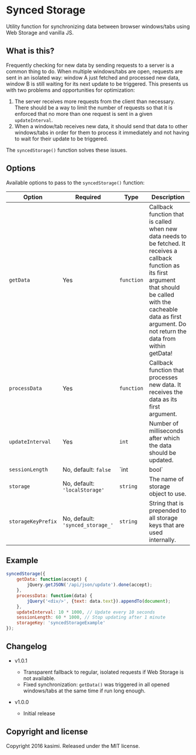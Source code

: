 # Synced Storage

Utility function for synchronizing data between browser windows/tabs using Web Storage and vanilla JS.

## What is this?

Frequently checking for new data by sending requests to a server is a common thing to do. When multiple windows/tabs are open, requests are sent in an isolated way: window A just fetched and processed new data, window B is still waiting for its next update to be triggered. This presents us with two problems and opportunities for optimization:

1. The server receives more requests from the client than necessary. There should be a way to limit the number of requests so that it is enforced that no more than one request is sent in a given `updateInterval`.
2. When a window/tab receives new data, it should send that data to other windows/tabs in order for them to process it immediately and not having to wait for their update to be triggered.

The `syncedStorage()` function solves these issues.

## Options

Available options to pass to the `syncedStorage()` function:

| Option | Required | Type | Description |
|---|---|---|---|
| `getData` | Yes | `function` | Callback function that is called when new data needs to be fetched. It receives a callback function as its first argument that should be called with the cacheable data as first argument. Do not return the data from within getData! |
| `processData` | Yes | `function` | Callback function that processes new data. It receives the data as its first argument. |
| `updateInterval` | Yes | `int` | Number of milliseconds after which the data should be updated. |
| `sessionLength` | No, default: `false` | `int|bool` | Number of milliseconds after which to stop updating the data. If `false` is passed, updates will never stop. |
| `storage` | No, default: `'localStorage'` | `string` | The name of storage object to use. |
| `storageKeyPrefix` | No, default: `'synced_storage_'` | `string` | String that is prepended to all storage keys that are used internally. |

## Example

```javascript
syncedStorage({
	getData: function(accept) {
		jQuery.getJSON('/api/json/update').done(accept);
	},
	processData: function(data) {
		jQuery('<div/>', {text: data.text}).appendTo(document);
	},
	updateInterval: 10 * 1000, // Update every 10 seconds
	sessionLength: 60 * 1000, // Stop updating after 1 minute
	storageKey: 'syncedStorageExample'
});

```

## Changelog

* v1.0.1
  * Transparent fallback to regular, isolated requests if Web Storage is not available.
  * Fixed synchronization: `getData()` was triggered in all opened windows/tabs at the same time if run long enough.

* v1.0.0
  * Initial release

## Copyright and license

Copyright 2016 kasimi. Released under the MIT license.
